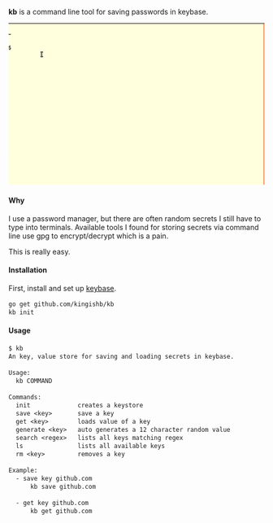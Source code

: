 
**kb** is a command line tool for saving passwords in keybase.

![](kb.gif)


#### Why
I use a password manager, but there are often random secrets I still
have to type into terminals. Available tools I found for storing secrets
via command line use gpg to encrypt/decrypt which is a pain.

This is really easy.


#### Installation
First, install and set up [keybase](https://keybase.io/).
```
go get github.com/kingishb/kb
kb init
```

#### Usage
```
$ kb
An key, value store for saving and loading secrets in keybase.

Usage:
  kb COMMAND

Commands:
  init             creates a keystore
  save <key>       save a key
  get <key>        loads value of a key
  generate <key>   auto generates a 12 character random value
  search <regex>   lists all keys matching regex
  ls               lists all available keys
  rm <key>         removes a key

Example:
  - save key github.com
      kb save github.com

  - get key github.com
      kb get github.com

```
